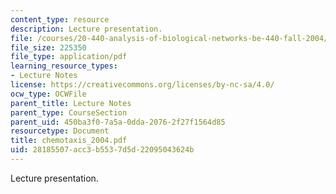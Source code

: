 ```yaml
---
content_type: resource
description: Lecture presentation.
file: /courses/20-440-analysis-of-biological-networks-be-440-fall-2004/28185507acc3b5537d5d22095043624b_chemotaxis_2004.pdf
file_size: 225350
file_type: application/pdf
learning_resource_types:
- Lecture Notes
license: https://creativecommons.org/licenses/by-nc-sa/4.0/
ocw_type: OCWFile
parent_title: Lecture Notes
parent_type: CourseSection
parent_uid: 450ba3f0-7a5a-0dda-2076-2f27f1564d85
resourcetype: Document
title: chemotaxis_2004.pdf
uid: 28185507-acc3-b553-7d5d-22095043624b
---
```

Lecture presentation.